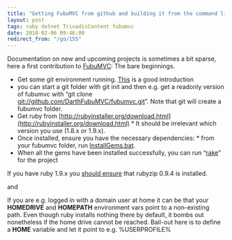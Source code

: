 ```yaml
---
title: "Getting FubuMVC from github and building it from the command line"
layout: post
tags: ruby dotnet TrivadisContent fubumvc
date: 2010-02-06 09:46:00
redirect_from: "/go/155"
---
```


Documentation on new and upcoming projects is sometimes a bit sparse, here a first contribution to [FubuMVC](http://fubumvc.com/): The bare beginnings.

*   Get some git environment running. [This](http://www.lostechies.com/blogs/jason_meridth/archive/2009/06/01/git-for-windows-developers-git-series-part-1.aspx) is a good introduction  <li>you can start a git folder with git init and then e.g. get a readonly version of fubumvc with “git clone [git://github.com/DarthFubuMVC/fubumvc.git](git://github.com/DarthFubuMVC/fubumvc.git "git://github.com/DarthFubuMVC/fubumvc.git")”. Note that git will create a fubumvc folder.  <li>Get ruby from [http://rubyinstaller.org/download.html](http://rubyinstaller.org/download.html)
        *   It should be irrelevant which version you use (1.8.x or 1.9.x). <li>Once installed, ensure you have the necessary dependencies:
        *   from your fubumvc folder, run [InstallGems.bat](http://github.com/DarthFubuMVC/fubumvc/blob/master/InstallGems.bat). <li>When all the gems have been installed successfully, you can run “[rake](http://github.com/DarthFubuMVC/fubumvc/blob/master/rakefile.rb)” for the project 

If you have ruby 1.9.x you [should ensure](http://groups.google.com/group/fubumvc-devel/browse_thread/thread/45b29f5bc390c953) that rubyzip 0.9.4 is installed.

and

If you are e.g. logged in with a domain user at home it can be that your **HOMEDRIVE** and **HOMEPATH** environment vars point to a non-existing path. Even though ruby installs nothing there by default, it bombs out nonetheless if the home drive cannot be reached. Bail-out here is to define a **HOME** variable and let it point to e.g. %USERPROFILE%